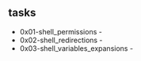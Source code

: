 ## tasks

- 0x01-shell_permissions - 
- 0x02-shell_redirections -
- 0x03-shell_variables_expansions - 


